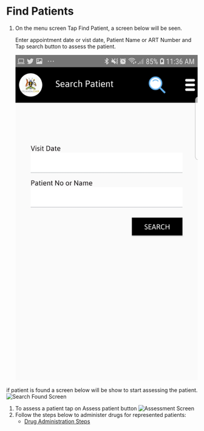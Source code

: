 # Find Patients

1. On the menu screen Tap Find Patient, a screen below will be seen.

   Enter appointment date or vist date, Patient Name or ART Number and Tap search button to assess the patient. 

   ![Find Patient Screen](.gitbook/assets/search.jpg)

if patient is found a screen below will be show to start assessing the patient. ![Search Found Screen](https://github.com/METS-Programme/ugandaemr-mobile-usermanual/tree/9d5e4d2d9a9e7280efe5f8843638af5ed32f6542/images/img1.jpg)

1. To assess a patient tap on Assess patient button ![Assessment Screen](https://github.com/METS-Programme/ugandaemr-mobile-usermanual/tree/9d5e4d2d9a9e7280efe5f8843638af5ed32f6542/images/img2.jpg)
2. Follow the steps below to administer drugs for represented patients:
   * [Drug Administration Steps](drug-administration.md) 

